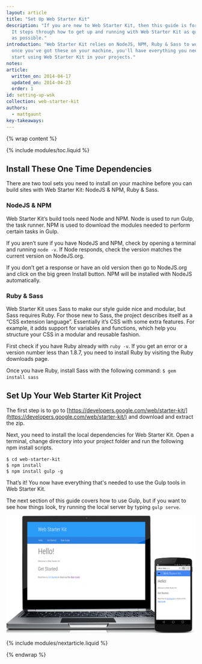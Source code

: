 ```yaml
---
layout: article
title: "Set Up Web Starter Kit"
description: "If you are new to Web Starter Kit, then this guide is for you. 
  It steps through how to get up and running with Web Starter Kit as quickly 
  as possible."
introduction: "Web Starter Kit relies on NodeJS, NPM, Ruby & Sass to work, 
  once you've got these on your machine, you'll have everything you need to 
  start using Web Starter Kit in your projects."
notes:
article:
  written_on: 2014-04-17
  updated_on: 2014-04-23
  order: 1
id: setting-up-wsk
collection: web-starter-kit
authors:
  - mattgaunt
key-takeaways:
---
```


{% wrap content %}

{% include modules/toc.liquid %}

## Install These One Time Dependencies

There are two tool sets you need to install on your machine before you can build
sites with Web Starter Kit: NodeJS & NPM, Ruby & Sass.

### NodeJS & NPM

Web Starter Kit’s build tools need Node and NPM. Node is used to run Gulp, the
task runner. NPM is used to download the modules needed to perform certain tasks
in Gulp.

If you aren’t sure if you have NodeJS and NPM, check by opening a terminal and
running `node -v`. If Node responds, check the version matches the current version
on NodeJS.org.

If you don’t get a response or have an old version then go to NodeJS.org and
click on the big green Install button. NPM will be installed with NodeJS
automatically.

### Ruby & Sass

Web Starter Kit uses Sass to make our style guide nice and modular, but Sass
requires Ruby. For those new to Sass, the project describes itself as a “CSS
extension language”. Essentially it’s CSS with some extra features. For example,
it adds support for variables and functions, which help you structure your CSS
in a modular and reusable fashion.

First check if you have Ruby already with `ruby -v`. If you get an error or a
version number less than 1.8.7, you need to install Ruby by visiting the Ruby
downloads page.

Once you have Ruby, install Sass with the following command:
`$ gem install sass`

## Set Up Your Web Starter Kit Project

The first step is to go to [https://developers.google.com/web/starter-kit/](https://developers.google.com/web/starter-kit/)
and download and extract the zip.

Next, you need to install the local dependencies for Web Starter Kit. Open a
terminal, change directory into your project folder and run the following npm
install scripts.

    $ cd web-starter-kit
    $ npm install
    $ npm install gulp -g

That’s it! You now have everything that's needed to use the Gulp tools in Web Starter
Kit.

The next section of this guide covers how to use Gulp, but if you want to see
how things look, try running the local server by typing `gulp serve`.

<img src="images/wsk-on-pixel-n5.png">

{% include modules/nextarticle.liquid %}

{% endwrap %}
